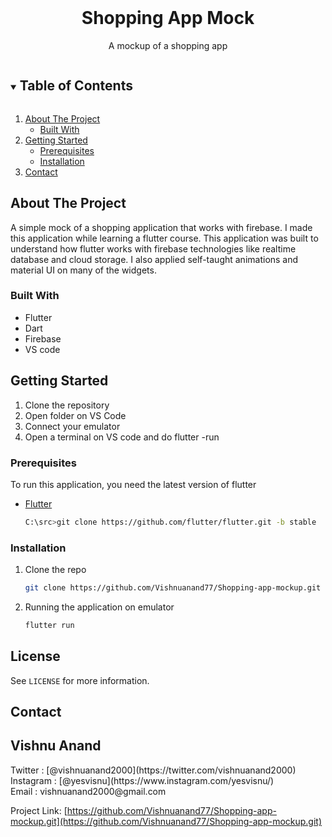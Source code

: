 
<!-- PROJECT LOGO -->
<br />
<p align="center">
  <h1 align="center">Shopping App Mock</h1>

  <p align="center">
    A mockup of a shopping app
</p>



<!-- TABLE OF CONTENTS -->
<details open="open">
  <summary><h2 style="display: inline-block">Table of Contents</h2></summary>
  <ol>
    <li>
      <a href="#about-the-project">About The Project</a>
      <ul>
        <li><a href="#built-with">Built With</a></li>
      </ul>
    </li>
    <li>
      <a href="#getting-started">Getting Started</a>
      <ul>
        <li><a href="#prerequisites">Prerequisites</a></li>
        <li><a href="#installation">Installation</a></li>
      </ul>
    </li>
    <li><a href="#contact">Contact</a></li>
  </ol>
</details>



<!-- ABOUT THE PROJECT -->
## About The Project
A simple mock of a shopping application that works with firebase.
I made this application while learning a flutter course. 
This application was built to understand how flutter works with firebase technologies like realtime database and cloud storage.
I also applied self-taught animations and material UI on many of the widgets.

### Built With

* []() Flutter
* []() Dart
* []() Firebase
* []() VS code


<!-- GETTING STARTED -->
## Getting Started

1. Clone the repository
2. Open folder on VS Code
3. Connect your emulator
4. Open a terminal on VS code and do flutter -run

### Prerequisites

To run this application, you need the latest version of flutter
* [Flutter](https://flutter.dev/docs/get-started/install)
  ```sh
  C:\src>git clone https://github.com/flutter/flutter.git -b stable
  ```

### Installation

1. Clone the repo
   ```sh
   git clone https://github.com/Vishnuanand77/Shopping-app-mockup.git
   ```
2. Running the application on emulator
   ```sh
   flutter run
   ```

## License
See `LICENSE` for more information.



<!-- CONTACT -->
## Contact

<p> 
<h2>Vishnu Anand</h2>
</p>
    Twitter : [@vishnuanand2000](https://twitter.com/vishnuanand2000) <br>
    Instagram : [@yesvisnu](https://www.instagram.com/yesvisnu/) <br>
    Email : vishnuanand2000@gmail.com

Project Link: [https://github.com/Vishnuanand77/Shopping-app-mockup.git](https://github.com/Vishnuanand77/Shopping-app-mockup.git)
